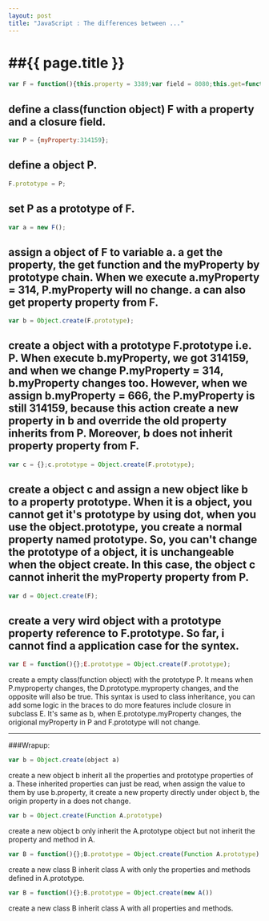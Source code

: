 ```yaml
---
layout: post
title: "JavaScript : The differences between ..."
---
```


##{{ page.title }}
===============

```js
var F = function(){this.property = 3389;var field = 8080;this.get=function(){return field};};
```
define a class(function object) F with a property and a closure field.
----
```js
var P = {myProperty:314159};
```
define a object P.
----
```js
F.prototype = P;
```
set P as a prototype of F.
----
```js
var a = new F();
```
assign a object of F to variable a. a get the property, the get function and the myProperty by prototype chain. When we execute a.myProperty = 314, P.myProperty will no change. a can also get property property from F.
----
```js
var b = Object.create(F.prototype);
```
create a object with a prototype F.prototype i.e. P. When execute b.myProperty, we got 314159, and when we change P.myProperty = 314, b.myProperty changes too. However, when we assign b.myProperty = 666, the P.myProperty is still 314159, because this action create a new property in b and override the old property inherits from P. Moreover, b does not inherit property property from F.
----
```js
var c = {};c.prototype = Object.create(F.prototype);
```
create a object c and assign a new object like b to a property prototype. When it is a object, you cannot get it's prototype by using dot, when you use the object.prototype, you create a normal property named prototype. So, you can't change the prototype of a object, it is unchangeable when the object create. In this case, the object c cannot inherit the myProperty property from P.
----
```js
var d = Object.create(F);
```
create a very wird object with a prototype property reference to F.prototype. So far, i cannot find a application case for the syntex.
----
```js
var E = function(){};E.prototype = Object.create(F.prototype);
```
create a empty class(function object) with the prototype P. It means when P.myproperty changes, the D.prototype.myproperty changes, and the opposite will also be true. This syntax is used to class inheritance, you can add some logic in the braces to do more features include closure in subclass E. It's same as b, when E.prototype.myProperty changes, the origional myProperty in P and F.prototype will not change.

-----
###Wrapup:
```js
var b = Object.create(object a)
```
create a new object b inherit all the properties and prototype properties of a. These inherited properties can just be read, when assign the value to them by use b.property, it create a new property directly under object b, the origin property in a does not change.
```js
var b = Object.create(Function A.prototype)
```
create a new object b only inherit the A.prototype object but not inherit the property and method in A.
```js
var B = function(){};B.prototype = Object.create(Function A.prototype)
```
create a new class B inherit class A with only the properties and methods defined in A.prototype.
```js
var B = function(){};B.prototype = Object.create(new A())
```
create a new class B inherit class A with all properties and methods.

